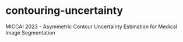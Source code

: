# contouring-uncertainty
MICCAI 2023 - Asymmetric Contour Uncertainty Estimation for Medical Image Segmentation
